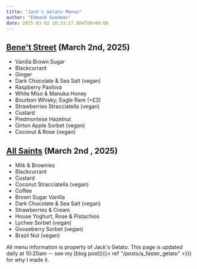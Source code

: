 ```yaml
---
title: "Jack's Gelato Menus"
author: "Edmund Goodman"
date: 2025-03-02 10:33:17.864700+00:00
---
```


## [Bene't Street](https://www.jacksgelato.com/bene-t-street-menu) (March 2nd, 2025)

- Vanilla Brown Sugar
- Blackcurrant
- Ginger
- Dark Chocolate & Sea Salt (vegan)
- Raspberry Pavlova
- White Miso & Manuka Honey
- Bourbon Whisky; Eagle Rare (+£3)
- Strawberries Stracciatella (vegan)
- Custard
- Piedmontese Hazelnut
- Girton Apple Sorbet (vegan)
- Coconut & Rose (vegan)


## [All Saints](https://www.jacksgelato.com/all-saints-menu) (March 2nd  , 2025)

- Milk & Brownies
- Blackcurrant
- Custard
- Coconut Stracciatella (vegan)
- Coffee
- Brown Sugar Vanilla
- Dark Chocolate & Sea Salt (vegan)
- Strawberries & Cream
- House Yoghurt, Rose & Pistachios
- Lychee Sorbet (vegan)
- Gooseberry Sorbet (vegan)
- Brazil Nut (vegan)

All menu information is property of Jack's Gelato. This page is
updated daily at 10:20am -- see my
[blog post]({{< ref "/posts/a_faster_gelato" >}}) for why I made it.
